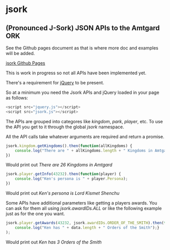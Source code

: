 # jsork

## (Pronounced J-Sork) JSON APIs to the Amtgard ORK ##

See the Github pages document as that is where more doc and examples will be added. 

[jsork Github Pages](https://kenwalker.github.io/jsork)

This is work in progress so not all APIs have been implemented yet.

There's a requirement for [jQuery](https://jquery.com/download/) to be present.

So at a minimum you need the Jsork APIs and jQuery loaded in your page as follows:

```javascript
<script src="jquery.js"></script>
<script src="jsork.js"></script>
```

The APIs are grouped into categores like _kingdom_, _park_, _player_, etc.  To use the API you
get to it through the global _jsork_ namespace.

All the API calls take whatever arguments are required and return a promise.

```javascript
jsork.kingdom.getKingdoms().then(function(allKingdoms) {
    console.log("There are " + allKingdoms.length + " Kingdoms in Amtgard");
})
```

Would print out _There are 26 Kingdoms in Amtgard_

```javascript
jsork.player.getInfo(43232).then(function(player) {
    console.log("Ken's persona is " + player.Persona);
})
```
Would print out _Ken's persona is Lord Kismet Shenchu_

Some APIs have additional parameters like getting a players awards.  You can ask for them all using _jsork.awardIDs.ALL_ or like the following example just as for the one you want.

```javascript
jsork.player.getAwards(43232, jsork.awardIDs.ORDER_OF_THE_SMITH).then(function(data) {
    console.log("Ken has " + data.length + " Orders of the Smith");}
);
```

Would print out _Ken has 3 Orders of the Smith_
